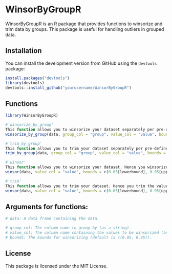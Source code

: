 # WinsorByGroupR

WinsorByGroupR is an R package that provides functions to winsorize and trim data by groups. This package is useful for handling outliers in grouped data.

## Installation

You can install the development version from GitHub using the `devtools` package:

```r
install.packages("devtools")
library(devtools)
devtools::install_github("yourusername/WinsorByGroupR")
```

## Functions
```r
library(WinsorByGroupR)

#`winsorize_by_group' 
This function allows you to winsorize your dataset separately per pre-defined group. Hence you winsorize the values of a specified column within each group. 
winsorize_by_group(data, group_col = "group", value_col = "value", bounds = c(0.05[lowerbound], 0.95[upperbound]))

#`trim_by_group' 
This function allows you to trim your dataset separately per pre-defined group. Hence you trim the values of a specified column within each group. 
trim_by_group(data, group_col = "group", value_col = "value", bounds = c(0.05[lowerbound], 0.95[upperbound]))

#`winsor' 
This function allows you to winsorize your dataset. Hence you winsorize the values of a specified column. 
winsor(data, value_col = "value", bounds = c(0.05[lowerbound], 0.95[upperbound]))

#`trim' 
This function allows you to trim your dataset. Hence you trim the values of a specified column. 
winsor(data, value_col = "value", bounds = c(0.05[lowerbound], 0.95[upperbound]))
```

## Arguments for functions: 
```r
# data: A data frame containing the data.

# group_col: The column name to group by (as a string).
# value_col: The column name containing the values to be winsorized (as a string).
# bounds: The bounds for winsorizing (default is c(0.05, 0.95)).
```

## License
This package is licensed under the MIT License.
